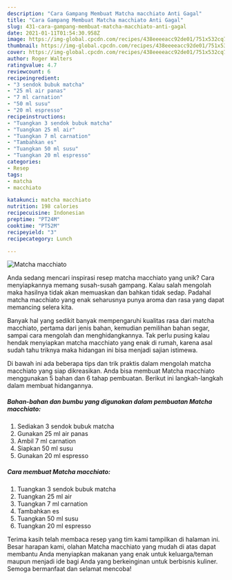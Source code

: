 ```yaml
---
description: "Cara Gampang Membuat Matcha macchiato Anti Gagal"
title: "Cara Gampang Membuat Matcha macchiato Anti Gagal"
slug: 431-cara-gampang-membuat-matcha-macchiato-anti-gagal
date: 2021-01-11T01:54:30.958Z
image: https://img-global.cpcdn.com/recipes/438eeeeacc92de01/751x532cq70/matcha-macchiato-foto-resep-utama.jpg
thumbnail: https://img-global.cpcdn.com/recipes/438eeeeacc92de01/751x532cq70/matcha-macchiato-foto-resep-utama.jpg
cover: https://img-global.cpcdn.com/recipes/438eeeeacc92de01/751x532cq70/matcha-macchiato-foto-resep-utama.jpg
author: Roger Walters
ratingvalue: 4.7
reviewcount: 6
recipeingredient:
- "3 sendok bubuk matcha"
- "25 ml air panas"
- "7 ml carnation"
- "50 ml susu"
- "20 ml espresso"
recipeinstructions:
- "Tuangkan 3 sendok bubuk matcha"
- "Tuangkan 25 ml air"
- "Tuangkan 7 ml carnation"
- "Tambahkan es"
- "Tuangkan 50 ml susu"
- "Tuangkan 20 ml espresso"
categories:
- Resep
tags:
- matcha
- macchiato

katakunci: matcha macchiato 
nutrition: 198 calories
recipecuisine: Indonesian
preptime: "PT24M"
cooktime: "PT52M"
recipeyield: "3"
recipecategory: Lunch

---
```



![Matcha macchiato](https://img-global.cpcdn.com/recipes/438eeeeacc92de01/751x532cq70/matcha-macchiato-foto-resep-utama.jpg)

Anda sedang mencari inspirasi resep matcha macchiato yang unik? Cara menyiapkannya memang susah-susah gampang. Kalau salah mengolah maka hasilnya tidak akan memuaskan dan bahkan tidak sedap. Padahal matcha macchiato yang enak seharusnya punya aroma dan rasa yang dapat memancing selera kita.

Banyak hal yang sedikit banyak mempengaruhi kualitas rasa dari matcha macchiato, pertama dari jenis bahan, kemudian pemilihan bahan segar, sampai cara mengolah dan menghidangkannya. Tak perlu pusing kalau hendak menyiapkan matcha macchiato yang enak di rumah, karena asal sudah tahu triknya maka hidangan ini bisa menjadi sajian istimewa.




Di bawah ini ada beberapa tips dan trik praktis dalam mengolah matcha macchiato yang siap dikreasikan. Anda bisa membuat Matcha macchiato menggunakan 5 bahan dan 6 tahap pembuatan. Berikut ini langkah-langkah dalam membuat hidangannya.

<!--inarticleads1-->

##### Bahan-bahan dan bumbu yang digunakan dalam pembuatan Matcha macchiato:

1. Sediakan 3 sendok bubuk matcha
1. Gunakan 25 ml air panas
1. Ambil 7 ml carnation
1. Siapkan 50 ml susu
1. Gunakan 20 ml espresso




<!--inarticleads2-->

##### Cara membuat Matcha macchiato:

1. Tuangkan 3 sendok bubuk matcha
1. Tuangkan 25 ml air
1. Tuangkan 7 ml carnation
1. Tambahkan es
1. Tuangkan 50 ml susu
1. Tuangkan 20 ml espresso




Terima kasih telah membaca resep yang tim kami tampilkan di halaman ini. Besar harapan kami, olahan Matcha macchiato yang mudah di atas dapat membantu Anda menyiapkan makanan yang enak untuk keluarga/teman maupun menjadi ide bagi Anda yang berkeinginan untuk berbisnis kuliner. Semoga bermanfaat dan selamat mencoba!
